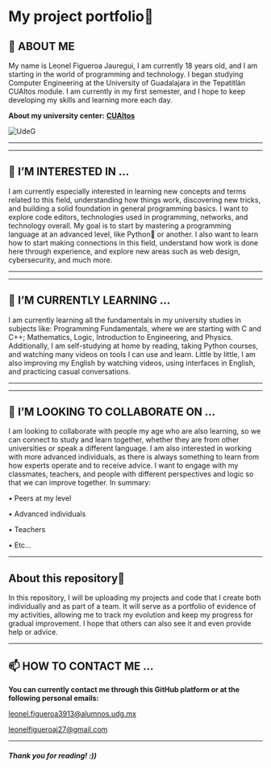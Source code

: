 # My project portfolio💼

## 👋 ABOUT ME
   My name is Leonel Figueroa Jauregui, I am currently 18 years old, and I am starting in the world of programming and technology. I began studying Computer Engineering at the University of Guadalajara in the 
   Tepatitlán CUAltos module. I am currently in my first semester, and I hope to keep developing my skills and learning more each day.

  **About my university center:** **[CUAltos](https://www.cualtos.udg.mx/)**
  
  ![UdeG](https://encrypted-tbn0.gstatic.com/images?q=tbn:ANd9GcRz6NO1cVfD84qTaQFn4Pfghh0PEG6JYf8jZg&s)
************************************************************************************************************************************************************************************************
___________________________________________________________________________________________________________________________________________________________________________________________
## 👀 I’M INTERESTED IN ...
   I am currently especially interested in learning new concepts and terms related to this field, understanding how things work, discovering new tricks, and building a solid foundation in general programming 
   basics. I want to explore code editors, technologies used in programming, networks, and technology overall. My goal is to start by mastering a programming language at an advanced level, like Python🐍 or another. I 
   also want to learn how to start making connections in this field, understand how work is done here through experience, and explore new areas such as web design, cybersecurity, and much more.
   ____________________________________________________________________________________________________________________________________________________________________________________________________________
   ____________________________________________________________________________________________________________________________________________________________________________________________________________
   
## 🌱 I’M CURRENTLY LEARNING ... 
  I am currently learning all the fundamentals in my university studies in subjects like: Programming Fundamentals, where we are starting with C and C++; Mathematics, Logic, Introduction to Engineering, and 
  Physics. Additionally, I am self-studying at home by reading, taking Python courses, and watching many videos on tools I can use and learn. Little by little, I am also improving my English by watching videos, 
  using interfaces in English, and practicing casual conversations.
  _________________________________________________________________________________________________________________________________________________________________________________________
   _________________________________________________________________________________________________________________________________________________________________________________________
   
## 💞️ I’M LOOKING TO COLLABORATE ON ...
  I am looking to collaborate with people my age who are also learning, so we can connect to study and learn together, whether they are from other universities or speak a different language. I am also interested 
  in working with more advanced individuals, as there is always something to learn from how experts operate and to receive advice. I want to engage with my classmates, teachers, and people with different 
  perspectives and logic so that we can improve together.
  In summary:
  
   • Peers at my level
  
   • Advanced individuals
   
   • Teachers
   
   • Etc...
__________________________________________________________________________________________________________________________________________________________________________________________________________________________________________________________________________________________________________________________________________________________________________________________________________________________________________
## About this repository📂
   In this repository, I will be uploading my projects and code that I create both individually and as part of a team. It will serve as a portfolio of evidence of my activities, allowing me to track my evolution 
   and keep my progress for gradual improvement. I hope that others can also see it and even provide help or advice.
__________________________________________________________________________________________________________________________________________________________________________________________________________________________________________________________________________________________________________________________________________________________________________________________________________________________________________
## 📫 HOW TO CONTACT ME ...
   **You can currently contact me through this GitHub platform or at the following personal emails:**
   
   <leonel.figueroa3913@alumnos.udg.mx>
   
   <leonelfigueroaj27@gmail.com>
__________________________________________________________________________________________________________________________________________________________________________________________________________________________________________________________________________________________________________________________________________________________________________________________________________________________________________
   
##### Thank you for reading! :))
